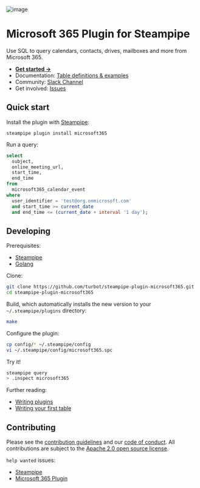 ![image](https://hub.steampipe.io/images/plugins/turbot/microsoft365-social-graphic.png)

# Microsoft 365 Plugin for Steampipe

Use SQL to query calendars, contacts, drives, mailboxes and more from Microsoft 365.

- **[Get started →](https://hub.steampipe.io/plugins/turbot/microsoft365)**
- Documentation: [Table definitions & examples](https://hub.steampipe.io/plugins/turbot/microsoft365/tables)
- Community: [Slack Channel](https://steampipe.io/community/join)
- Get involved: [Issues](https://github.com/turbot/steampipe-plugin-microsoft365/issues)

## Quick start

Install the plugin with [Steampipe](https://steampipe.io):

```shell
steampipe plugin install microsoft365
```

Run a query:

```sql
select
  subject,
  online_meeting_url,
  start_time,
  end_time
from
  microsoft365_calendar_event
where
  user_identifier = 'test@org.onmicrosoft.com'
  and start_time >= current_date
  and end_time <= (current_date + interval '1 day');
```

## Developing

Prerequisites:

- [Steampipe](https://steampipe.io/downloads)
- [Golang](https://golang.org/doc/install)

Clone:

```sh
git clone https://github.com/turbot/steampipe-plugin-microsoft365.git
cd steampipe-plugin-microsoft365
```

Build, which automatically installs the new version to your `~/.steampipe/plugins` directory:

```sh
make
```

Configure the plugin:

```bash
cp config/* ~/.steampipe/config
vi ~/.steampipe/config/microsoft365.spc
```

Try it!

```sh
steampipe query
> .inspect microsoft365
```

Further reading:

- [Writing plugins](https://steampipe.io/docs/develop/writing-plugins)
- [Writing your first table](https://steampipe.io/docs/develop/writing-your-first-table)

## Contributing

Please see the [contribution guidelines](https://github.com/turbot/steampipe/blob/main/CONTRIBUTING.md) and our [code of conduct](https://github.com/turbot/steampipe/blob/main/CODE_OF_CONDUCT.md). All contributions are subject to the [Apache 2.0 open source license](https://github.com/turbot/steampipe-plugin-microsoft365/blob/main/LICENSE).

`help wanted` issues:

- [Steampipe](https://github.com/turbot/steampipe/labels/help%20wanted)
- [Microsoft 365 Plugin](https://github.com/turbot/steampipe-plugin-microsoft365/labels/help%20wanted)
